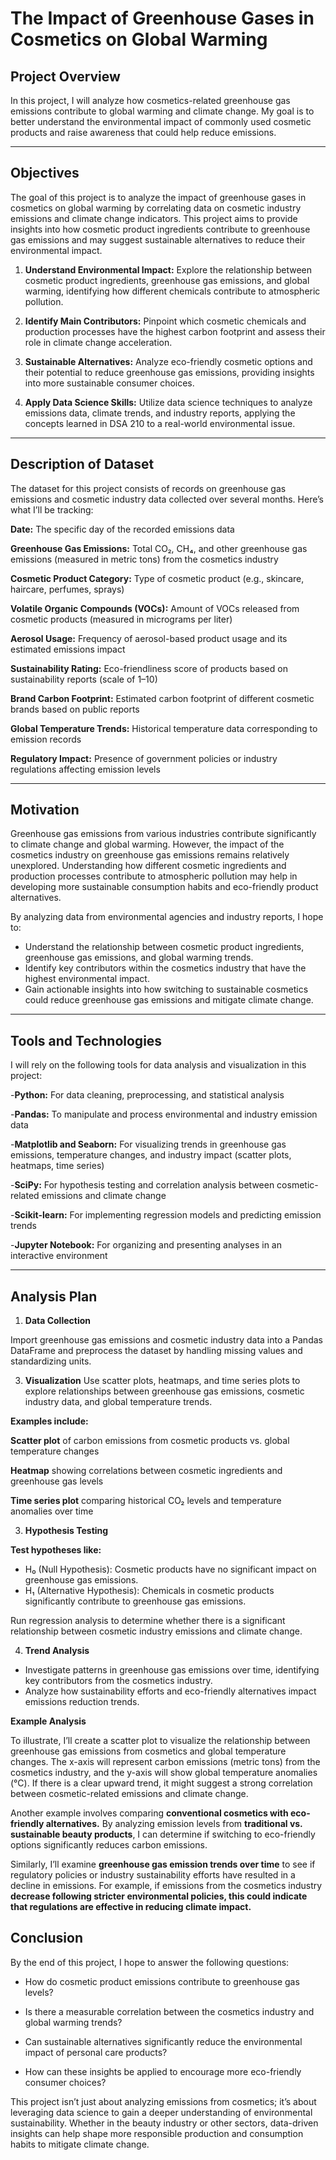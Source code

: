 # The Impact of Greenhouse Gases in Cosmetics on Global Warming

## Project Overview
In this project, I will analyze how cosmetics-related greenhouse gas emissions contribute to global warming and climate change. My goal is to better understand the environmental impact of commonly used cosmetic products and raise awareness that could help reduce emissions.

---

## Objectives
The goal of this project is to analyze the impact of greenhouse gases in cosmetics on global warming by correlating data on cosmetic industry emissions and climate change indicators. This project aims to provide insights into how cosmetic product ingredients contribute to greenhouse gas emissions and may suggest sustainable alternatives to reduce their environmental impact.

1. **Understand Environmental Impact:**
Explore the relationship between cosmetic product ingredients, greenhouse gas emissions, and global warming, identifying how different chemicals contribute to atmospheric pollution.

2. **Identify Main Contributors:**
Pinpoint which cosmetic chemicals and production processes have the highest carbon footprint and assess their role in climate change acceleration.

3. **Sustainable Alternatives:**
Analyze eco-friendly cosmetic options and their potential to reduce greenhouse gas emissions, providing insights into more sustainable consumer choices.

4. **Apply Data Science Skills:**
Utilize data science techniques to analyze emissions data, climate trends, and industry reports, applying the concepts learned in DSA 210 to a real-world environmental issue.

---

## **Description of Dataset**

The dataset for this project consists of records on greenhouse gas emissions and cosmetic industry data collected over several months. Here’s what I’ll be tracking:

**Date:** The specific day of the recorded emissions data

**Greenhouse Gas Emissions:** 
Total CO₂, CH₄, and other greenhouse gas emissions (measured in metric tons) from the cosmetics industry

**Cosmetic Product Category:** 
Type of cosmetic product (e.g., skincare, haircare, perfumes, sprays)

**Volatile Organic Compounds (VOCs):** 
Amount of VOCs released from cosmetic products (measured in micrograms per liter)

**Aerosol Usage:** 
Frequency of aerosol-based product usage and its estimated emissions impact

**Sustainability Rating:** 
Eco-friendliness score of products based on sustainability reports (scale of 1–10)

**Brand Carbon Footprint:** 
Estimated carbon footprint of different cosmetic brands based on public reports

**Global Temperature Trends:** 
Historical temperature data corresponding to emission records

**Regulatory Impact:** 
Presence of government policies or industry regulations affecting emission levels

---

## **Motivation**

Greenhouse gas emissions from various industries contribute significantly to climate change and global warming. However, the impact of the cosmetics industry on greenhouse gas emissions remains relatively unexplored. Understanding how different cosmetic ingredients and production processes contribute to atmospheric pollution may help in developing more sustainable consumption habits and eco-friendly product alternatives.

By analyzing data from environmental agencies and industry reports, I hope to:
- Understand the relationship between cosmetic product ingredients, greenhouse gas emissions, and global warming trends.
- Identify key contributors within the cosmetics industry that have the highest environmental impact.
- Gain actionable insights into how switching to sustainable cosmetics could reduce greenhouse gas emissions and mitigate climate change.

---

## Tools and Technologies

I will rely on the following tools for data analysis and visualization in this project:


-**Python:** For data cleaning, preprocessing, and statistical analysis

-**Pandas:** To manipulate and process environmental and industry emission data

-**Matplotlib and Seaborn:** For visualizing trends in greenhouse gas emissions, temperature changes, and industry impact (scatter plots, heatmaps, time series)

-**SciPy:** For hypothesis testing and correlation analysis between cosmetic-related emissions and climate change

-**Scikit-learn:** For implementing regression models and predicting emission trends

-**Jupyter Notebook:** For organizing and presenting analyses in an interactive environment

---

## Analysis Plan

1. **Data Collection**

Import greenhouse gas emissions and cosmetic industry data into a Pandas DataFrame and preprocess the dataset by handling missing values and standardizing units.

3. **Visualization**
Use scatter plots, heatmaps, and time series plots to explore relationships between greenhouse gas emissions, cosmetic industry data, and global temperature trends.

**Examples include:**

**Scatter plot** of carbon emissions from cosmetic products vs. global temperature changes

**Heatmap** showing correlations between cosmetic ingredients and greenhouse gas levels

**Time series plot** comparing historical CO₂ levels and temperature anomalies over time


3. **Hypothesis Testing**

**Test hypotheses like:**
- H₀ (Null Hypothesis): Cosmetic products have no significant impact on greenhouse gas emissions.
- H₁ (Alternative Hypothesis): Chemicals in cosmetic products significantly contribute to greenhouse gas emissions.

Run regression analysis to determine whether there is a significant relationship between cosmetic industry emissions and climate change.


4. **Trend Analysis**

- Investigate patterns in greenhouse gas emissions over time, identifying key contributors from the cosmetics industry.
- Analyze how sustainability efforts and eco-friendly alternatives impact emissions reduction trends.


**Example Analysis**


To illustrate, I’ll create a scatter plot to visualize the relationship between greenhouse gas emissions from cosmetics and global temperature changes. The x-axis will represent carbon emissions (metric tons) from the cosmetics industry, and the y-axis will show global temperature anomalies (°C). If there is a clear upward trend, it might suggest a strong correlation between cosmetic-related emissions and climate change.

Another example involves comparing **conventional cosmetics with eco-friendly alternatives.** By analyzing emission levels from **traditional vs. sustainable beauty products**, I can determine if switching to eco-friendly options significantly reduces carbon emissions.

Similarly, I’ll examine **greenhouse gas emission trends over time** to see if regulatory policies or industry sustainability efforts have resulted in a decline in emissions. For example, if emissions from the cosmetics industry **decrease following stricter environmental policies, this could indicate that regulations are effective in reducing climate impact.**


## **Conclusion**

By the end of this project, I hope to answer the following questions:

- How do cosmetic product emissions contribute to greenhouse gas levels?

- Is there a measurable correlation between the cosmetics industry and global warming trends?

- Can sustainable alternatives significantly reduce the environmental impact of personal care products?
  
- How can these insights be applied to encourage more eco-friendly consumer choices?


  
This project isn’t just about analyzing emissions from cosmetics; it’s about leveraging data science to gain a deeper understanding of environmental sustainability. Whether in the beauty industry or other sectors, data-driven insights can help shape more responsible production and consumption habits to mitigate climate change.


